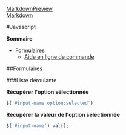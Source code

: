 [MarkdownPreview](https://facelessuser.github.io/MarkdownPreview/usage/ "MarkdownPreview")  
[Markdown](https://fr.wikipedia.org/wiki/Markdown#Quelques_exemples "Markdown")

#Javascript

**Sommaire**

* [Formulaires](#formulaires)
    * [Aide en ligne de commande](#aide-en-ligne-de-commande)

##Formulaires

###Liste déroulante

**Récupérer l'option sélectionnée**
```javascript
$('#input-name option:selected')
```

**Récupérer la valeur de l'option sélectionnée**
```javascript
$('#input-name').val();
```

